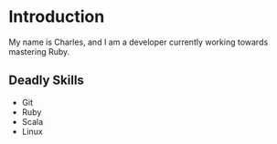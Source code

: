 # Introduction
My name is Charles, and I am a developer currently working towards mastering Ruby.

## Deadly Skills
* Git
* Ruby
* Scala
* Linux
